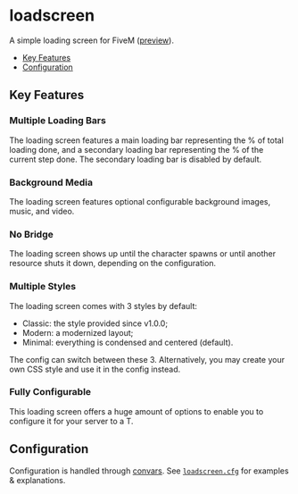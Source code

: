 # loadscreen

A simple loading screen for FiveM ([preview]).

- [Key Features](#key-features)
- [Configuration](#configuration)

## Key Features

### Multiple Loading Bars

The loading screen features a main loading bar representing the % of total
loading done, and a secondary loading bar representing the % of the current
step done. The secondary loading bar is disabled by default.

### Background Media

The loading screen features optional configurable background images, music,
and video.

### No Bridge

The loading screen shows up until the character spawns or until another
resource shuts it down, depending on the configuration.

### Multiple Styles

The loading screen comes with 3 styles by default:

- Classic: the style provided since v1.0.0;
- Modern: a modernized layout;
- Minimal: everything is condensed and centered (default).

The config can switch between these 3. Alternatively, you may create your own
CSS style and use it in the config instead.

### Fully Configurable

This loading screen offers a huge amount of options to enable you to configure
it for your server to a T.

## Configuration

Configuration is handled through [convars].
See [`loadscreen.cfg`](./loadscreen.cfg) for examples & explanations.

[preview]: https://d4isdavid.github.io/loadscreen/
[convars]: https://docs.fivem.net/docs/scripting-reference/convars/
